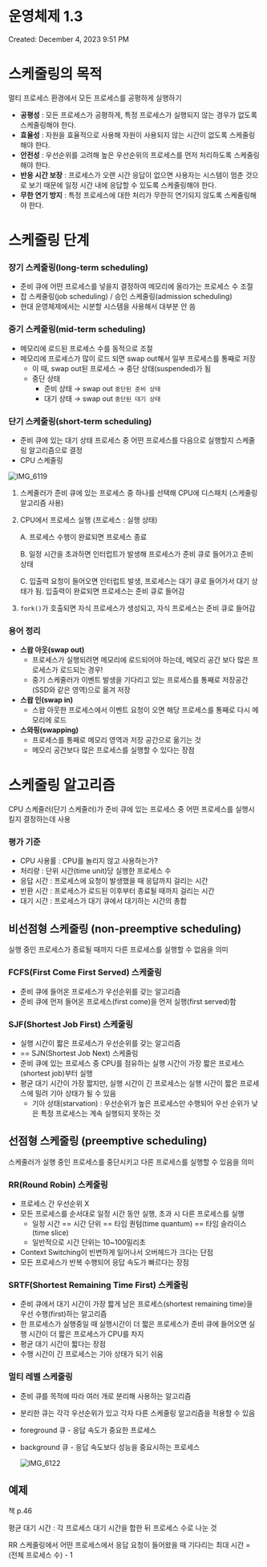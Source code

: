 # 운영체제 1.3

Created: December 4, 2023 9:51 PM

# 스케줄링의 목적

멀티 프로세스 환경에서 모든 프로세스를 공평하게 실행하기

- **공평성** : 모든 프로세스가 공평하게, 특정 프로세스가 실행되지 않는 경우가 없도록 스케줄링해야 한다.
- **효율성** : 자원을 효율적으로 사용해 자원이 사용되지 않는 시간이 없도록 스케줄링해야 한다.
- **안전성** : 우선순위를 고려해 높은 우선순위의 프로세스를 먼저 처리하도록 스케줄링해야 한다.
- **반응 시간 보장** : 프로세스가 오랜 시간 응답이 없으면 사용자는 시스템이 멈춘 것으로 보기 때문에 일정 시간 내에 응답할 수 있도록 스케줄링해야 한다.
- **무한 연기 방지** : 특정 프로세스에 대한 처리가 무한히 연기되지 않도록 스케줄링해야 한다.

# 스케줄링 단계

### 장기 스케줄링(long-term scheduling)

- 준비 큐에 어떤 프로세스를 넣을지 결정하여 메모리에 올라가는 프로세스 수 조절
- 잡 스케줄링(job scheduling) / 승인 스케줄링(admission scheduling)
- 현대 운영체제에서는 시분할 시스템을 사용해서 대부분 안 씀

### 중기 스케줄링(mid-term scheduling)

- 메모리에 로드된 프로세스 수를 동적으로 조절
- 메모리에 프로세스가 많이 로드 되면 swap out해서 일부 프로세스를 통째로 저장
    - 이 때, swap out된 프로세스 → 중단 상태(suspended)가 됨
    - 중단 상태
        - 준비 상태 → swap out `중단된 준비 상태`
        - 대기 상태 → swap out `중단된 대기 상태`

### 단기 스케줄링(short-term scheduling)

- 준비 큐에 있는 대기 상태 프로세스 중 어떤 프로세스를 다음으로 실행할지 스케줄링 알고리즘으로 결정
- CPU 스케줄링

![IMG_6119](https://github.com/woowacourse-study/2023-cs-study/assets/15646373/61195977-4f7a-4c96-9b36-6ec7a2997c1f)

1. 스케줄러가 준비 큐에 있는 프로세스 중 하나를 선택해 CPU에 디스패치 (스케줄링 알고리즘 사용)
2. CPU에서 프로세스 실행 (프로세스 : 실행 상태)
    
    A. 프로세스 수행이 완료되면 프로세스 종료
    
    B. 일정 시간을 초과하면 인터럽트가 발생해 프로세스가 준비 큐로 들어가고 준비 상태
    
    C. 입출력 요청이 들어오면 인터럽트 발생, 프로세스는 대기 큐로 들어가서 대기 상태가 됨. 입출력이 완료되면 프로세스는 준비 큐로 들어감
    
3. `fork()`가 호출되면 자식 프로세스가 생성되고, 자식 프로세스는 준비 큐로 들어감

### 용어 정리

- **스왑 아웃(swap out)**
    - 프로세스가 실행되려면 메모리에 로드되어야 하는데, 메모리 공간 보다 많은 프로세스가 로드되는 경우!
    - 중기 스케줄러가 이벤트 발생을 기다리고 있는 프로세스를 통째로 저장공간(SSD와 같은 영역)으로 옮겨 저장
- **스왑 인(swap in)**
    - 스왑 아웃한 프로세스에서 이벤트 요청이 오면 해당 프로세스를 통째로 다시 메모리에 로드
- **스와핑(swapping)**
    - 프로세스를 통째로 메모리 영역과 저장 공간으로 옮기는 것
    - 메모리 공간보다 많은 프로세스를 실행할 수 있다는 장점

# 스케줄링 알고리즘

CPU 스케줄러(단기 스케줄러)가 준비 큐에 있는 프로세스 중 어떤 프로세스를 실행시킬지 결정하는데 사용

### 평가 기준

- CPU 사용률 : CPU를 놀리지 않고 사용하는가?
- 처리량 : 단위 시간(time unit)당 실행한 프로세스 수
- 응답 시간 : 프로세스에 요청이 발생했을 때 응답까지 걸리는 시간
- 반환 시간 : 프로세스가 로드된 이후부터 종료될 때까지 걸리는 시간
- 대기 시간 : 프로세스가 대기 큐에서 대기하는 시간의 총합

## 비선점형 스케줄링 (non-preemptive scheduling)

실행 중인 프로세스가 종료될 때까지 다른 프로세스를 실행할 수 없음을 의미

### FCFS(First Come First Served) 스케줄링

- 준비 큐에 들어온 프로세스가 우선순위를 갖는 알고리즘
- 준비 큐에 먼저 들어온 프로세스(first come)을 먼저 실행(first served)함

### SJF(Shortest Job First) 스케줄링

- 실행 시간이 짧은 프로세스가 우선순위를 갖는 알고리즘
- == SJN(Shortest Job Next) 스케줄링
- 준비 큐에 있는 프로세스 중 CPU를 점유하는 실행 시간이 가장 짧은 프로세스(shortest job)부터 실행
- 평균 대기 시간이 가장 짧지만, 실행 시간이 긴 프로세스는 실행 시간이 짧은 프로세스에 밀려 기아 상태가 될 수 있음
    - 기아 상태(starvation) : 우선순위가 높은 프로세스만 수행되어 우선 순위가 낮은 특정 프로세스는 계속 실행되지 못하는 것

## 선점형 스케줄링 (preemptive scheduling)

스케줄러가 실행 중인 프로세스를 중단시키고 다른 프로세스를 실행할 수 있음을 의미

### RR(Round Robin) 스케줄링

- 프로세스 간 우선순위 X
- 모든 프로세스를 순서대로 일정 시간 동안 실행, 초과 시 다른 프로세스를 실행
    - 일정 시간 == 시간 단위 == 타임 퀀텀(time quantum) == 타임 슬라이스(time slice)
    - 일반적으로 시간 단위는 10~100밀리초
- Context Switching이 빈번하게 일어나서 오버헤드가 크다는 단점
- 모든 프로세스가 반복 수행되어 응답 속도가 빠르다는 장점

### SRTF(Shortest Remaining Time First) 스케줄링

- 준비 큐에서 대기 시간이 가장 짧게 남은 프로세스(shortest remaining time)을 우선 수행(first)하는 알고리즘
- 한 프로세스가 실행중일 때 실행시간이 더 짧은 프로세스가 준비 큐에 들어오면 실행 시간이 더 짧은 프로세스가 CPU를 차지
- 평균 대기 시간이 짧다는 장점
- 수행 시간이 긴 프로세스는 기아 상태가 되기 쉬움

### 멀티 레벨 스케줄링

- 준비 큐를 목적에 따라 여러 개로 분리해 사용하는 알고리즘
- 분리한 큐는 각각 우선순위가 있고 각자 다른 스케줄링 알고리즘을 적용할 수 있음
- foreground 큐 - 응답 속도가 중요한 프로세스
- background 큐 - 응답 속도보다 성능을 중요시하는 프로세스
    
    ![IMG_6122](https://github.com/woowacourse-study/2023-cs-study/assets/15646373/8823bd3b-6947-4194-901a-4d1433553b27)


## 예제

책 p.46

평균 대기 시간 : 각 프로세스 대기 시간을 합한 뒤 프로세스 수로 나눈 것

RR 스케줄링에서 어떤 프로세스에서 응답 요청이 들어왔을 때 기다리는 최대 시간 = (전체 프로세스 수) - 1
